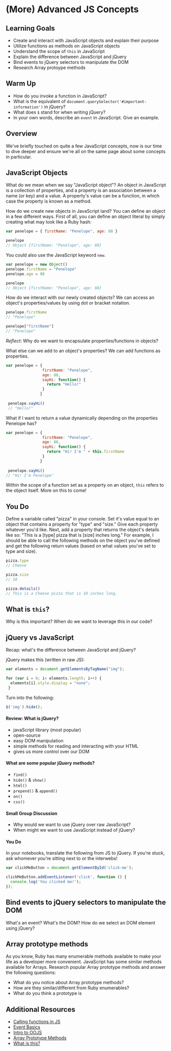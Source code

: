 # (More) Advanced JS Concepts

## Learning Goals

* Create and interact with JavaScript objects and explain their purpose
* Utilize functions as methods on JavaScript objects
* Understand the scope of `this` in JavaScript
* Explain the difference between JavaScript and jQuery
* Bind events to jQuery selectors to manipulate the DOM
* Research Array protoype methods 

## Warm Up

* How do you invoke a function in JavaScript?
* What is the equivalent of `document.querySelector('#important-information')` in jQuery?
* What does `$` stand for when writing jQuery?
* In your own words, describe an `event` in JavaScript. Give an example.

## Overview

We've briefly touched on quite a few JavaScript concepts, now is our time to dive deeper and ensure we're all on the same page about some concepts in particular. 

## JavaScript Objects

What do we mean when we say "JavaScript object"? An object in JavaScript is a collection of properties, and a property is an association between a name (or key) and a value. A property's value can be a function, in which case the property is known as a method.

How do we create new objects in JavaScript land? You can define an object in a few different ways. First of all, you can define an object literal by simply creating what may look like a Ruby hash:

```js
var penelope = { firstName: "Penelope", age: 88 }

penelope
// Object {firstName: "Penelope", age: 88}
```

You could also use the JavaScript keyword `new`.

```js
var penelope = new Object()
penelope.firstName = "Penelope"
penelope.age = 88

penelope
// Object {firstName: "Penelope", age: 88}
```

How do we interact with our newly created objects? We can access an object's properties/values by using dot or bracket notation.

```js
penelope.firstName
// "Penelope"

penelope["firstName"]
// "Penelope"
```

*Reflect*: Why do we want to encapsulate properties/functions in objects?

What else can we add to an object's properties? We can add functions as properties.

```js
var penelope = { 
                firstName: "Penelope", 
                age: 88,
                sayHi: function() {
                  return "Hello!"
                }
               }
               
 penelope.sayHi()
 // "Hello!"

```

What if I want to return a value dynamically depending on the properties Penelope has? 

```js
var penelope = { 
                firstName: "Penelope", 
                age: 88,
                sayHi: function() {
                  return "Hi! I'm " + this.firstName
                }
               }
               
 penelope.sayHi()
// "Hi! I'm Penelope"
```

Within the scope of a function set as a property on an object, `this` refers to the object itself. More on this to come!

## You Do

Define a variable called "pizza" in your console. Set it's value equal to an object that contains a property for "type" and "size." Give each property whatever you'd like. Next, add a property that returns the object's details like so: "This is a [type] pizza that is [size] inches long." For example, I should be able to call the following methods on the object you've defined and get the following return values (based on what values you've set to type and size).

```js
pizza.type
// Cheese

pizza.size
// 10

pizza.details()
// This is a Cheese pizza that is 10 inches long.

```

## What is `this`?

Why is this important?
When do we want to leverage this in our code?

## jQuery vs JavaScript

Recap: what's the difference between JavaScript and jQuery?

jQuery makes this (written in raw JS):

```js
var elements = document.getElementsByTagName("img");

for (var i = 0; i< elements.length; i++) {
  elements[i].style.display = "none";
 }
 ```
 
Turn into the following:

```js
$('img').hide();
```

#### Review: What is jQuery?

- javaScript library (most popular)
- open-source
- easy DOM manipulation
- simple methods for reading and interacting with your HTML
- gives us more control over our DOM

#### What are some popular jQuery methods?

* `find()`
* `hide()` & `show()`
* `html()`
* `prepend()` & `append()`
* `on()`
* `css()`

#### Small Group Discussion

* Why would we want to use jQuery over raw JavaScript? 
* When might we want to use JavaScript instead of jQuery?

#### You Do

In your notebooks, translate the following from JS to jQuery. If you're stuck, ask whomever you're sitting next to or the interwebs! 

```js
var clickMeButton = document.getElementById('click-me');

clickMeButton.addEventListener('click', function () {
  console.log('You clicked me!');
});
```

## Bind events to jQuery selectors to manipulate the DOM

What's an event? What's the DOM?
How do we select an DOM element using jQuery? 

## Array prototype methods

As you know, Ruby has many enumerable methods available to make your life as a developer more convenient. JavaScript has some similar methods available for Arrays. Research popular Array prototype methods and answer the following questions:

* What do you notice about Array prototype methods?
* How are they similar/different from Ruby enumerables?
* What do you think a prototype is

## Additional Resources

* [Calling functions in JS](https://github.com/mdn/advanced-js-fundamentals-ck/blob/gh-pages/tutorials/02-functions/01-calling-functions.md)
* [Event Basics](https://github.com/mdn/advanced-js-fundamentals-ck/blob/gh-pages/tutorials/04-events/01-basic-events.md)
* [Intro to OOJS](https://github.com/mdn/advanced-js-fundamentals-ck/blob/gh-pages/tutorials/03-object-oriented-javascript/01-introduction-to-object-oriented-javascript.md)
* [Array Prototype Methods](https://github.com/mdn/advanced-js-fundamentals-ck/blob/gh-pages/tutorials/01-array-prototype-methods/README.md)
* [What is this?](https://github.com/mdn/advanced-js-fundamentals-ck/blob/gh-pages/tutorials/02-functions/02-what-is-this.md)

